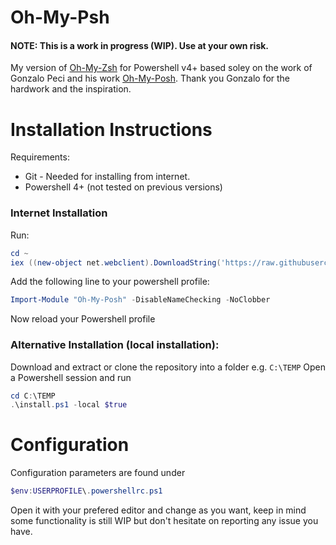 # Oh-My-Psh

#### NOTE: This is a work in progress (WIP). Use at your own risk.

My version of [Oh-My-Zsh](ohmyz.sh) for Powershell v4+ based soley on the work of Gonzalo Peci and his work
[Oh-My-Posh](https://github.com/pecigonzalo/Oh-My-Posh). Thank you Gonzalo for the hardwork and the inspiration.

# Installation Instructions

Requirements:
* Git - Needed for installing from internet.
* Powershell 4+ (not tested on previous versions)


### Internet Installation
Run:

```powershell
cd ~
iex ((new-object net.webclient).DownloadString('https://raw.githubusercontent.com/pecigonzalo/Oh-My-Posh/master/install.ps1'))
```

Add the following line to your powershell profile:
```powershell
Import-Module "Oh-My-Posh" -DisableNameChecking -NoClobber
```
Now reload your Powershell profile

### Alternative Installation (local installation):
Download and extract or clone the repository into a folder e.g. ```C:\TEMP```
Open a Powershell session and run
```powershell
cd C:\TEMP
.\install.ps1 -local $true
```

# Configuration

Configuration parameters are found under
```powershell
$env:USERPROFILE\.powershellrc.ps1
```
Open it with your prefered editor and change as you want, keep in mind some functionality is still WIP but don't hesitate on reporting any issue you have.
